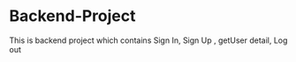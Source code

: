 # Backend-Project
This is backend project which contains Sign In, Sign Up , getUser detail, Log out
